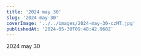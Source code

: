 ```yaml
---
title: '2024 may 30'
slug: '2024-may-30'
coverImage: '../../images/2024-may-30-czMT.jpg'
publishedAt: '2024-05-30T09:48:42.968Z'
---
```


2024 may 30